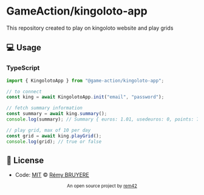 # GameAction/kingoloto-app

This repository created to play on kingoloto website and play grids

## 💻 Usage

### TypeScript

```typescript
import { KingolotoApp } from "@game-action/kingoloto-app";

// to connect
const king = await KingolotoApp.init("email", "password");

// fetch summary information
const summary = await king.summary();
console.log(summary); // Summary { euros: 1.01, usedeuros: 0, points: 7800, usedpoints: 1950 }

// play grid, max of 10 per day
const grid = await king.playGrid();
console.log(grid); // true or false
```

## 📄 License

- Code: [MIT](./LICENSE) © [Rémy BRUYERE](https://remy.ovh)

<p align="center">
  <sub>An open source project by <a href="https://remy.ovh">rem42</a></sub>
</p>
